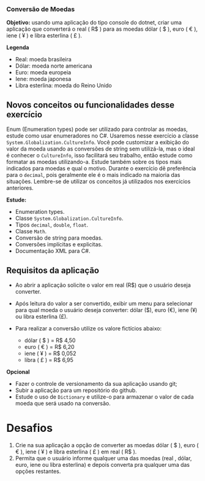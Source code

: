 ### Conversão de Moedas

**Objetivo:** usando uma aplicação do tipo console do dotnet, criar uma aplicação que converterá o real ( R$ ) para as moedas dólar ( $ ), euro ( € ), iene ( ¥ ) e libra esterlina ( £ ).

**Legenda**
- Real: moeda brasileira
- Dólar: moeda norte americana
- Euro: moeda europeia
- Iene: moeda japonesa
- Libra esterlina: moeda do Reino Unido

## Novos conceitos ou funcionalidades desse exercício

Enum (Enumeration types) pode ser utilizado para controlar as moedas, estude como usar enumeradores no C#.
Usaremos nesse exercício a classe `System.Globalization.CultureInfo`. Você pode customizar a exibição do valor da moeda usando as conversões de string sem utilizá-la, mas o ideal é conhecer o `CultureInfo`, isso facilitará seu trabalho, então estude como formatar as moedas utilizando-a.
Estude também sobre os tipos mais indicados para moedas e qual o motivo. Durante o exercício dê preferência para o `decimal`, pois geralmente ele é o mais indicado na maioria das situações.
Lembre-se de utilizar os conceitos já utilizados nos exercícios anteriores.

**Estude:**
- Enumeration types.
- Classe `System.Globalization.CultureInfo`.
- Tipos `decimal`, `double`, `float`.
- Classe `Math`.
- Conversão de string para moedas.
- Conversões implícitas e explicitas.
- Documentação XML para C#.

## Requisitos da aplicação

- Ao abrir a aplicação solicite o valor em real (R$) que o usuário deseja converter.

- Após leitura do valor a ser convertido, exibir um menu para selecionar para qual moeda o usuário deseja converter: dólar ($), euro (€), iene (¥) ou libra esterlina (£).

- Para realizar a conversão utilize os valore fictícios abaixo:
	- dólar ( $ ) = R$ 4,50
	- euro ( € ) = R$ 6,20
	- iene ( ¥ ) = R$ 0,052
	- libra ( £ ) = R$ 6,95

**Opcional**
- Fazer o controle de versionamento da sua aplicação usando git;
- Subir a aplicação para um repositório do github.
- Estude o uso de `Dictionary` e utilize-o para armazenar o valor de cada moeda que será usado na conversão.

# Desafios

1. Crie na sua aplicação a opção de converter as moedas dólar ( $ ), euro ( € ), iene ( ¥ ) e libra esterlina ( £ ) em real ( R$ ).
2. Permita que o usuário informe qualquer uma das moedas (real , dólar, euro, iene ou libra esterlina) e depois converta pra qualquer uma das opções restantes.
